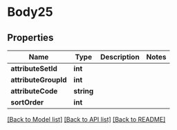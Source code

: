 # Body25

## Properties
Name | Type | Description | Notes
------------ | ------------- | ------------- | -------------
**attributeSetId** | **int** |  | 
**attributeGroupId** | **int** |  | 
**attributeCode** | **string** |  | 
**sortOrder** | **int** |  | 

[[Back to Model list]](../README.md#documentation-for-models) [[Back to API list]](../README.md#documentation-for-api-endpoints) [[Back to README]](../README.md)


